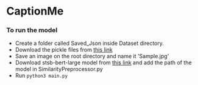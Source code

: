 # CaptionMe

### To run the model
 - Create a folder called Saved_Json inside Dataset directory.
 - Download the pickle files from [this link](https://drive.google.com/drive/folders/1n6RN4HaWz36ei1Jt311e7eAb0-122lDe?usp=sharing)
 - Save an image on the root directory and name it 'Sample.jpg'
 - Download stsb-bert-large model from [this link](https://public.ukp.informatik.tu-darmstadt.de/reimers/sentence-transformers/v0.2/) and add the path of the model in SimilarityPreprocessor.py
 - Run `python3 main.py`

